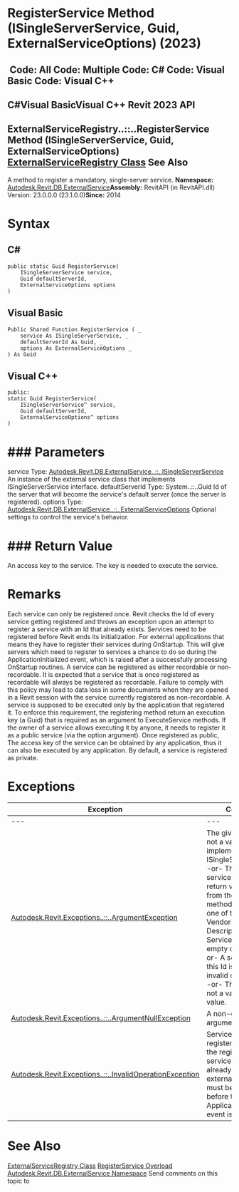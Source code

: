 # RegisterService Method (ISingleServerService, Guid, ExternalServiceOptions) (2023)

﻿
 Code: All Code: Multiple Code: C# Code: Visual Basic Code: Visual C++   
---  
C#Visual BasicVisual C++
Revit 2023 API  
---  
ExternalServiceRegistry..::..RegisterService Method (ISingleServerService, Guid, ExternalServiceOptions)  
[ExternalServiceRegistry Class](fa14442f-3d47-2c21-467c-6d19e4cc0d9e.md "ExternalServiceRegistry Class") See Also  
---  
A method to register a mandatory, single-server service. 
**Namespace:** [Autodesk.Revit.DB.ExternalService](a88f2d1d-c02f-a901-9543-44e4b5dd5fc9.md "Autodesk.Revit.DB.ExternalService Namespace")**Assembly:** RevitAPI (in RevitAPI.dll) Version: 23.0.0.0 (23.1.0.0)**Since:** 2014 
# Syntax
C#  
---  
```text
public static Guid RegisterService(
	ISingleServerService service,
	Guid defaultServerId,
	ExternalServiceOptions options
)
```
  
Visual Basic  
---  
```text
Public Shared Function RegisterService ( _
	service As ISingleServerService, _
	defaultServerId As Guid, _
	options As ExternalServiceOptions _
) As Guid
```
  
Visual C++  
---  
```text
public:
static Guid RegisterService(
	ISingleServerService^ service, 
	Guid defaultServerId, 
	ExternalServiceOptions^ options
)
```
  
# ### Parameters
service
    Type: [Autodesk.Revit.DB.ExternalService..::..ISingleServerService](ae967a42-6490-07ed-7976-71d324d250c4.md "ISingleServerService Interface") An instance of the external service class that implements ISingleServerService interface. 
defaultServerId
    Type: System..::..Guid Id of the server that will become the service's default server (once the server is registered). 
options
    Type: [Autodesk.Revit.DB.ExternalService..::..ExternalServiceOptions](80467d42-3f13-de3e-cd06-bf3b43afefe0.md "ExternalServiceOptions Class") Optional settings to control the service's behavior. 
# ### Return Value
An access key to the service. The key is needed to execute the service. 
# Remarks
Each service can only be registered once. Revit checks the Id of every service getting registered and throws an exception upon an attempt to register a service with an Id that already exists. 
Services need to be registered before Revit ends its initialization. For external applications that means they have to register their services during OnStartup. This will give servers which need to register to services a chance to do so during the ApplicationInitialized event, which is raised after a successfully processing OnStartup routines. 
A service can be registered as either recordable or non-recordable. It is expected that a service that is once registered as recordable will always be registered as recordable. Failure to comply with this policy may lead to data loss in some documents when they are opened in a Revit session with the service currently registered as non-recordable. 
A service is supposed to be executed only by the application that registered it. To enforce this requirement, the registering method return an execution key (a Guid) that is required as an argument to ExecuteService methods. If the owner of a service allows executing it by anyone, it needs to register it as a public service (via the option argument). Once registered as public, The access key of the service can be obtained by any application, thus it can also be executed by any application. By default, a service is registered as private. 
# Exceptions
| Exception | Condition |
| --- | --- |
| --- | --- |
| [Autodesk.Revit.Exceptions..::..ArgumentException](2e6e4206-97a8-dd4b-df5d-4269f4bb6088.md "ArgumentException Class") | The given service is not a valid implementation of ISingleServerService. -or- The given service does not return valid values from the interface methods. At least one of the Name, VendorId, Description, and ServiceId is either empty or invalid. -or- A service with this Id is either invalid or not unique. -or- The given Id is not a valid GUID value. |
| [Autodesk.Revit.Exceptions..::..ArgumentNullException](631e1424-60f4-929b-4e52-dda9dcd26316.md "ArgumentNullException Class") | A non-optional argument was null |
| [Autodesk.Revit.Exceptions..::..InvalidOperationException](9e715f03-3884-e539-4dd6-8d7545733adc.md "InvalidOperationException Class") | Service cannot be registered because the registry of services has been already closed. All external services must be registered before the ApplicationInitialized event is raised. |

# See Also
[ExternalServiceRegistry Class](fa14442f-3d47-2c21-467c-6d19e4cc0d9e.md "ExternalServiceRegistry Class")
[RegisterService Overload](6d690a5d-62c5-958c-842e-620a49421c1c.md "RegisterService Method")
[Autodesk.Revit.DB.ExternalService Namespace](a88f2d1d-c02f-a901-9543-44e4b5dd5fc9.md "Autodesk.Revit.DB.ExternalService Namespace")
Send comments on this topic to 